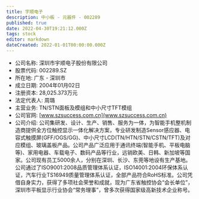```yaml
---
title: 宇顺电子
description: 中小板 - 元器件 - 002289
published: true
date: 2022-04-30T19:21:12.000Z
tags: stock
editor: markdown
dateCreated: 2022-01-01T00:00:00.000Z
---
```


- 公司名称: 深圳市宇顺电子股份有限公司
- 股票代码: 002289.SZ
- 所在地: 广东 - 深圳市
- 成立日期: 2004年01月02日
- 注册资本: 28,025.373万元
- 法定代表人: 周璐
- 主营业务: TN/STN面板及模组和中小尺寸TFT模组
- 公司官网: [www.szsuccess.com.cn](www.szsuccess.com.cn)
- 公司介绍: 公司集研发、设计、生产、销售、服务为一体，为智能手机整机制造商提供全方位触控显示一体化解决方案，专业研发制造Sensor感应器、电容式触摸屏(GFF/OGS/GG)、中小尺寸LCD(TN/HTN/STN/CSTN/TFT)及对应模组、玻璃盖板产品。公司产品广泛应用于通讯终端(智能手机、平板电脑等)、家用电器、车载电子、数码产品等行业，远销欧美、日韩、新加坡等国家。公司现有员工5000余人，分别在深圳、长沙、东莞等地设有生产基地。公司通过了ISO9001:2008品质管理体系认证，ISO14001:2004环保体系认证，汽车行业TS16949质量管理体系认证，全部产品符合RoHS标准。公司凭借自身实力，获得了多项社会荣誉和成就，现为广东省触控协会“会长单位”，深圳市平板显示行业协会“常务理事”，曾多次获得国家级高新技术企业称号。


